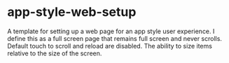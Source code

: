 # app-style-web-setup
A template for setting up a web page for an app style user experience. I define this as a full screen page that remains full screen and never scrolls. Default touch to scroll and reload are disabled. The ability to size items relative to the size of the screen.

